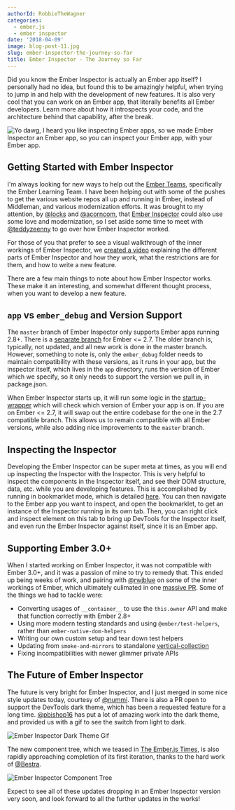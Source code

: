 ```yaml
---
authorId: RobbieTheWagner
categories:
  - ember.js
  - ember inspector
date: '2018-04-09'
image: blog-post-11.jpg
slug: ember-inspector-the-journey-so-far
title: Ember Inspector - The Journey so Far
---
```


Did you know the Ember Inspector is actually an Ember app itself? I personally
had no idea, but found this to be amazingly helpful, when trying to jump in and
help with the development of new features. It is also very cool that you can
work on an Ember app, that literally benefits all Ember developers. Learn more
about how it introspects your code, and the architecture behind that capability,
after the break.

![Yo dawg, I heard you like inspecting Ember apps, so we made Ember Inspector an Ember app, so you can inspect your Ember app, with your Ember app.](/img/blog/inspector/inspector.jpg)

## Getting Started with Ember Inspector

I'm always looking for new ways to help out the
[Ember Teams](https://www.emberjs.com/team/), specifically the Ember Learning
Team. I have been helping out with some of the pushes to get the various website
repos all up and running in Ember, instead of Middleman, and various
modernization efforts. It was brought to my attention, by
[@locks](https://github.com/locks) and [@acorncom](https://github.com/acorncom),
that [Ember Inspector](https://github.com/emberjs/ember-inspector) could also
use some love and modernization, so I set aside some time to meet with
[@teddyzeenny](https://github.com/teddyzeenny) to go over how Ember Inspector
worked.

For those of you that prefer to see a visual walkthrough of the inner workings
of Ember Inspector, we [created a video](https://youtu.be/PvsfQrKxl_8)
explaining the different parts of Ember Inspector and how they work, what the
restrictions are for them, and how to write a new feature.

There are a few main things to note about how Ember Inspector works. These make
it an interesting, and somewhat different thought process, when you want to
develop a new feature.

## `app` vs `ember_debug` and Version Support

The `master` branch of Ember Inspector only supports Ember apps running 2.8+.
There is a
[separate branch](https://github.com/emberjs/ember-inspector/tree/ember-0.0.0-2.7.0)
for Ember <= 2.7. The older branch is, typically, not updated, and all new work
is done in the master branch. However, something to note is, only the
`ember_debug` folder needs to maintain compatibility with these versions, as it
runs in your app, but the inspector itself, which lives in the `app` directory,
runs the version of Ember which we specify, so it only needs to support the
version we pull in, in package.json.

When Ember Inspector starts up, it will run some logic in the
[startup-wrapper](https://github.com/emberjs/ember-inspector/blob/master/ember_debug/vendor/startup-wrapper.js)
which will check which version of Ember your app is on. If you are on Ember <=
2.7, it will swap out the entire codebase for the one in the 2.7 compatible
branch. This allows us to remain compatible with all Ember versions, while also
adding nice improvements to the `master` branch.

## Inspecting the Inspector

Developing the Ember Inspector can be super meta at times, as you will end up
inspecting the Inspector with the Inspector. This is very helpful to inspect the
components in the Inspector itself, and see their DOM structure, data, etc.
while you are developing features. This is accomplished by running in
bookmarklet mode, which is detailed
[here](https://github.com/emberjs/ember-inspector#bookmarklet-all-browsers). You
can then navigate to the Ember app you want to inspect, and open the
bookmarklet, to get an instance of the Inspector running in its own tab. Then,
you can right click and inspect element on this tab to bring up DevTools for the
Inspector itself, and even run the Ember Inspector against itself, since it is
an Ember app.

## Supporting Ember 3.0+

When I started working on Ember Inspector, it was not compatible with Ember
3.0+, and it was a passion of mine to try to remedy that. This ended up being
weeks of work, and pairing with [@rwjblue](https://github.com/rwjblue) on some
of the inner workings of Ember, which ultimately culimated in one
[massive PR](https://github.com/emberjs/ember-inspector/pull/762). Some of the
things we had to tackle were:

- Converting usages of `__container__` to use the `this.owner` API and make that
  function correctly with Ember 2.8+
- Using more modern testing standards and using `@ember/test-helpers`, rather
  than `ember-native-dom-helpers`
- Writing our own custom setup and tear down test helpers
- Updating from `smoke-and-mirrors` to standalone
  [vertical-collection](https://github.com/html-next/vertical-collection)
- Fixing incompatibilities with newer glimmer private APIs

## The Future of Ember Inspector

The future is very bright for Ember Inspector, and I just merged in some nice
style updates today, courtesy of [@nummi](https://github.com/nummi). There is
also a PR open to support the DevTools dark theme, which has been a requested
feature for a long time. [@pbishop16](https://github.com/pbishop16) has put a
lot of amazing work into the dark theme, and provided us with a gif to see the
switch from light to dark.

![Ember Inspector Dark Theme Gif](/img/blog/inspector/ember-inspector-dark.gif)

The new component tree, which we teased in
[The Ember.js Times](https://the-emberjs-times.ongoodbits.com/2018/03/30/issue-40),
is also rapidly approaching completion of its first iteration, thanks to the
hard work of [@Bestra](https://github.com/Bestra).

![Ember Inspector Component Tree](/img/blog/inspector/component-tree.png)

Expect to see all of these updates dropping in an Ember Inspector version very
soon, and look forward to all the further updates in the works!
